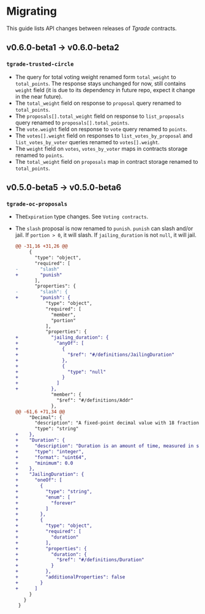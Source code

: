 # Migrating

This guide lists API changes between releases of *Tgrade* contracts.

## v0.6.0-beta1 -> v0.6.0-beta2

### `tgrade-trusted-circle`

* The query for total voting weight renamed form `total_weight` to `total_points`.
  The response stays unchanged for now, still contains `weight` field (it is
  due to its dependency in future repo, expect it change in the near future).
* The `total_weight` field on response to `proposal` query renamed to
  `total_points`.
* The `proposals[].total_weight` field on response to `list_proposals` query
  renamed to `proposals[].total_points`.
* The `vote.weight` field on response to `vote` query renamed to `points`.
* The `votes[].weight` field on responses to `list_votes_by_proposal` and
  `list_votes_by_voter` queries renamed to `votes[].weight`.
* The `weight` field on `votes`, `votes_by_voter` maps in contracts storage
  renamed to `points`.
* The `total_weight` field on `proposals` map in contract storage renamed to
  `total_points`.

## v0.5.0-beta5 -> v0.5.0-beta6

### `tgrade-oc-proposals`

*   The`Expiration` type changes. See `Voting contracts`.

*   The `slash` proposal is now renamed to `punish`. `punish` can slash and/or jail. If
    `portion > 0`, it will slash. If `jailing_duration` is not `null`, it will jail.

    ```diff
    @@ -31,16 +31,26 @@
         {
           "type": "object",
           "required": [
    -        "slash"
    +        "punish"
           ],
           "properties": {
    -        "slash": {
    +        "punish": {
               "type": "object",
               "required": [
                 "member",
                 "portion"
               ],
               "properties": {
    +            "jailing_duration": {
    +              "anyOf": [
    +                {
    +                  "$ref": "#/definitions/JailingDuration"
    +                },
    +                {
    +                  "type": "null"
    +                }
    +              ]
    +            },
                 "member": {
                   "$ref": "#/definitions/Addr"
                 },
    @@ -61,6 +71,34 @@
         "Decimal": {
           "description": "A fixed-point decimal value with 18 fractional digits, i.e. Decimal(1_000_000_000_000_000_000) == 1.0\n\nThe greatest possible value that can be represented is 340282366920938463463.374607431768211455 (which is (2^128 - 1) / 10^18)",
           "type": "string"
    +    },
    +    "Duration": {
    +      "description": "Duration is an amount of time, measured in seconds",
    +      "type": "integer",
    +      "format": "uint64",
    +      "minimum": 0.0
    +    },
    +    "JailingDuration": {
    +      "oneOf": [
    +        {
    +          "type": "string",
    +          "enum": [
    +            "forever"
    +          ]
    +        },
    +        {
    +          "type": "object",
    +          "required": [
    +            "duration"
    +          ],
    +          "properties": {
    +            "duration": {
    +              "$ref": "#/definitions/Duration"
    +            }
    +          },
    +          "additionalProperties": false
    +        }
    +      ]
         }
       }
     }
    ```

